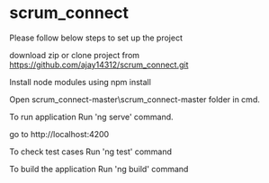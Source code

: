 # scrum_connect

Please follow below steps to set up the project

download zip or clone project from https://github.com/ajay14312/scrum_connect.git

Install node modules using npm install

Open scrum_connect-master\scrum_connect-master folder in cmd.

To run application
  Run 'ng serve' command.

  go to http://localhost:4200

To check test cases
  Run 'ng test' command

To build the application
  Run 'ng build' command

